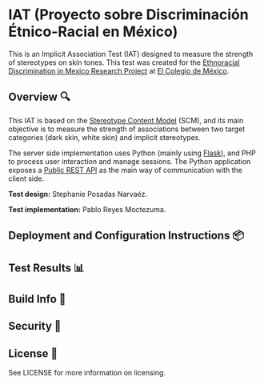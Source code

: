 # IAT (Proyecto sobre Discriminación Étnico-Racial en México)

This is an Implicit Association Test (IAT) designed to measure the strength of stereotypes on skin tones. This test was created for the [Ethnoracial Discrimination in Mexico Research Project](https://discriminacion.colmex.mx/) at [El Colegio de México](https://www.colmex.mx/en).

## Overview :mag:

This IAT is based on the [Stereotype Content Model](https://en.wikipedia.org/wiki/Stereotype_content_model) (SCM), and its main objective is to measure the strength of associations between two target categories (dark skin, white skin) and implicit stereotypes.

The server side implementation uses Python (mainly using [Flask](https://flask.palletsprojects.com/en/1.1.x/)), and PHP to process user interaction and manage sessions. The Python application exposes a [Public REST API](https://en.wikipedia.org/wiki/Representational_state_transfer) as the main way of communication with the client side.

**Test design:** Stephanie Posadas Narvaéz.

**Test implementation:** Pablo Reyes Moctezuma.

## Deployment and Configuration Instructions :package:

## Test Results :bar_chart:

## Build Info :construction_worker:

## Security :police_car:

## License :page_with_curl:

See LICENSE for more information on licensing.
